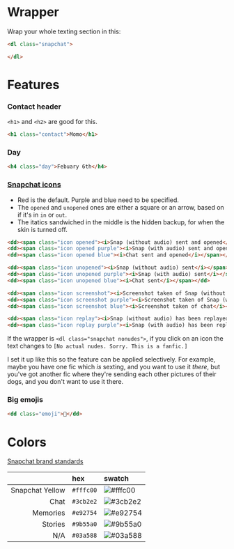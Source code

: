 # Wrapper
Wrap your whole texting section in this:
```html
<dl class="snapchat">

</dl>
```

# Features
### Contact header
`<h1>` and `<h2>` are good for this.
```html
<h1 class="contact">Momo</h1>
```

### Day
```html
<h4 class="day">Febuary 6th</h4>
```

### [Snapchat icons](https://support.snapchat.com/en-US/a/friends-screen-icon-guide)
* Red is the default. Purple and blue need to be specified.
* The `opened` and `unopened` ones are either a square or an arrow, based on if it's in `in` or `out`.
* The itatics sandwiched in the middle is the hidden backup, for when the skin is turned off.

```html
<dd><span class="icon opened"><i>Snap (without audio) sent and opened</i></span></dd>
<dd><span class="icon opened purple"><i>Snap (with audio) sent and opened</i></span></dd>
<dd><span class="icon opened blue"><i>Chat sent and opened</i></span></dd>

<dd><span class="icon unopened"><i>Snap (without audio) sent</i></span></dd>
<dd><span class="icon unopened purple"><i>Snap (with audio) sent</i></span></dd>
<dd><span class="icon unopened blue"><i>Chat sent</i></span></dd>

<dd><span class="icon screenshot"><i>Screenshot taken of Snap (without audio)</i></span></dd>
<dd><span class="icon screenshot purple"><i>Screenshot taken of Snap (with audio)</i></span></dd>
<dd><span class="icon screenshot blue"><i>Screenshot taken of chat</i></span></dd>

<dd><span class="icon replay"><i>Snap (without audio) has been replayed</i></span></dd>
<dd><span class="icon replay purple"><i>Snap (with audio) has been replayed</i></span></dd>
```

If the wrapper is `<dl class="snapchat nonudes">`, if you click on an icon the text changes to `[No actual nudes. Sorry. This is a fanfic.]`

I set it up like this so the feature can be applied selectively. For example, maybe you have one fic which _is_ sexting, and you want to use it _there_, but you've got another fic where they're sending each other pictures of their dogs, and you don't want to use it there.

### Big emojis
```html
<dd class="emoji">💖</dd>
```

# Colors
[Snapchat brand standards](https://docs.snapchat.com/docs/design-guidelines/)

|                 | hex       | swatch |
| --------------: | :-------- | :----- |
| Snapchat Yellow | `#fffc00` | ![#fffc00](https://placehold.it/15/fffc00?text=+)
| Chat            | `#3cb2e2` | ![#3cb2e2](https://placehold.it/15/3cb2e2?text=+)
| Memories        | `#e92754` | ![#e92754](https://placehold.it/15/e92754?text=+)
| Stories         | `#9b55a0` | ![#9b55a0](https://placehold.it/15/9b55a0?text=+)
| N/A             | `#03a588` | ![#03a588](https://placehold.it/15/03a588?text=+)
